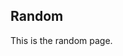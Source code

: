 [//]: # ( This is where you should put your notes about setting up the MDwiki for the first time; and/or maybe create a blog post about it, with a document here or in Google Drive.)

## Random

This is the random page.
